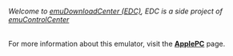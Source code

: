 ###### Welcome to [emuDownloadCenter (EDC)](https://github.com/PhoenixInteractiveNL/emuDownloadCenter/wiki/), EDC is a side project of [emuControlCenter](https://github.com/PhoenixInteractiveNL/emuControlCenter/wiki/)

For more information about this emulator, visit the [**ApplePC**](https://github.com/PhoenixInteractiveNL/emuDownloadCenter/wiki/Emulator-applepc#menu) page.

